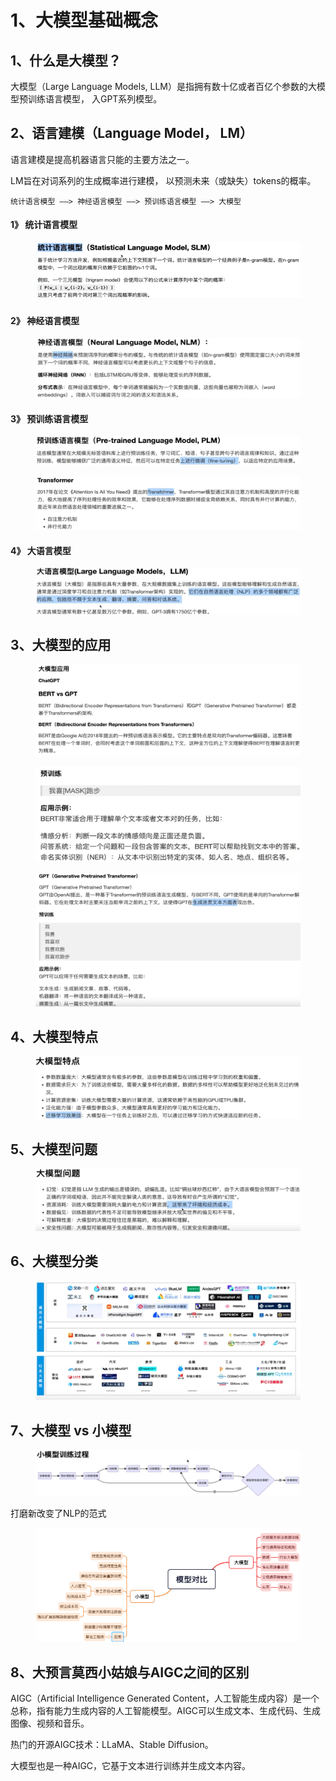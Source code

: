 # 1、大模型基础概念

## 1、什么是大模型？

大模型（Large Language Models, LLM）是指拥有数十亿或者百亿个参数的大模型预训练语言模型， 入GPT系列模型。&#x20;



## 2、语言建模（Language Model， LM）

语言建模是提高机器语言只能的主要方法之一。&#x20;

LM旨在对词系列的生成概率进行建模， 以预测未来（或缺失）tokens的概率。

`统计语言模型 ——> 神经语言模型 ——> 预训练语言模型 ——> 大模型`



#### 1》 统计语言模型

<figure><img src="../../.gitbook/assets/image (4).png" alt=""><figcaption></figcaption></figure>

#### 2》 神经语言模型

<figure><img src="../../.gitbook/assets/image (5).png" alt=""><figcaption></figcaption></figure>

#### 3》 预训练语言模型

<figure><img src="../../.gitbook/assets/image (6).png" alt=""><figcaption></figcaption></figure>

<figure><img src="../../.gitbook/assets/image (7).png" alt=""><figcaption></figcaption></figure>

#### 4》 大语言模型

<figure><img src="../../.gitbook/assets/image (8).png" alt=""><figcaption></figcaption></figure>

## 3、大模型的应用

<figure><img src="../../.gitbook/assets/image (9).png" alt=""><figcaption></figcaption></figure>

<figure><img src="../../.gitbook/assets/image (10).png" alt=""><figcaption></figcaption></figure>

<figure><img src="../../.gitbook/assets/image (11).png" alt=""><figcaption></figcaption></figure>

## 4、大模型特点

<figure><img src="../../.gitbook/assets/image (12).png" alt=""><figcaption></figcaption></figure>



## 5、大模型问题

<figure><img src="../../.gitbook/assets/image (13).png" alt=""><figcaption></figcaption></figure>

## 6、大模型分类

<figure><img src="../../.gitbook/assets/image (15).png" alt=""><figcaption></figcaption></figure>

## 7、大模型 vs 小模型

<figure><img src="../../.gitbook/assets/image.png" alt=""><figcaption></figcaption></figure>

打磨新改变了NLP的范式

<figure><img src="../../.gitbook/assets/image (1).png" alt=""><figcaption></figcaption></figure>

## 8、大预言莫西小姑娘与AIGC之间的区别

AIGC（Artificial Intelligence Generated Content，人工智能生成内容）是一个总称，指有能力生成内容的人工智能模型。AIGC可以生成文本、生成代码、生成图像、视频和音乐。

热门的开源AIGC技术：LLaMA、Stable Diffusion。

大模型也是一种AIGC，它基于文本进行训练并生成文本内容。

